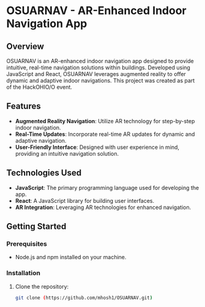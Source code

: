 # OSUARNAV - AR-Enhanced Indoor Navigation App

## Overview

OSUARNAV is an AR-enhanced indoor navigation app designed to provide intuitive, real-time navigation solutions within buildings. Developed using JavaScript and React, OSUARNAV leverages augmented reality to offer dynamic and adaptive indoor navigations. This project was created as part of the HackOHIO/O event.

## Features

- **Augmented Reality Navigation**: Utilize AR technology for step-by-step indoor navigation.
- **Real-Time Updates**: Incorporate real-time AR updates for dynamic and adaptive navigation.
- **User-Friendly Interface**: Designed with user experience in mind, providing an intuitive navigation solution.

## Technologies Used

- **JavaScript**: The primary programming language used for developing the app.
- **React**: A JavaScript library for building user interfaces.
- **AR Integration**: Leveraging AR technologies for enhanced navigation.

## Getting Started

### Prerequisites

- Node.js and npm installed on your machine.

### Installation

1. Clone the repository:
   ```bash
   git clone (https://github.com/mhosh1/OSUARNAV.git)
   
